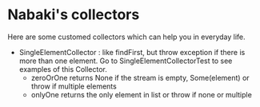 # Nabaki's collectors

Here are some customed collectors which can help you in everyday life.

* SingleElementCollector : like findFirst, but throw exception if there is more than one element. Go to SingleElementCollectorTest to see examples of this Collector.
    * zeroOrOne returns None if the stream is empty, Some(element) or throw if multiple elements
    * onlyOne returns the only element in list or throw if none or multiple